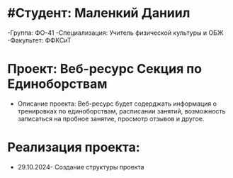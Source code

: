 # #Студент: Маленкий Даниил
-Группа: ФО-41
-Специализация: Учитель физической культуры и ОБЖ
-Факультет: ФФКСиТ

# Проект: Веб-ресурс Секция по Единоборствам
- Описание проекта: Веб-ресурс будет содерджать информация о тренировках по единоборствам, расписании занятий, возможность записаться на пробное занятие, просмотр отзывов и другое.

# Реализация проекта:
- 29.10.2024- Создание структуры проекта